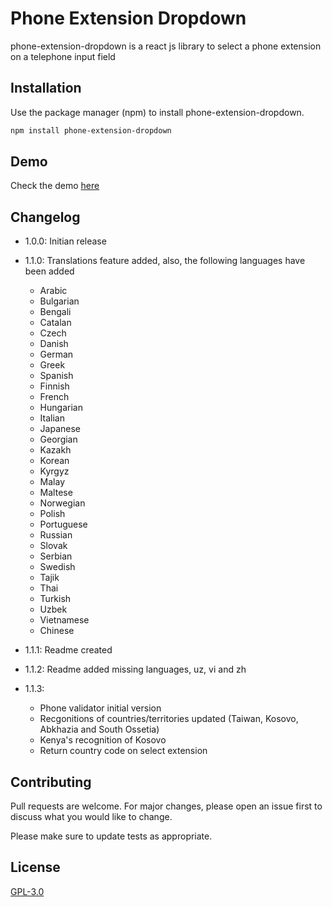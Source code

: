 # Phone Extension Dropdown

phone-extension-dropdown is a react js library to select a phone extension on a telephone input field

## Installation

Use the package manager (npm) to install phone-extension-dropdown.

```bash
npm install phone-extension-dropdown
```

## Demo
Check the demo [here](https://icrescenti.github.io/phone-extension-dropdown/)

## Changelog
* 1.0.0: Initian release

* 1.1.0: Translations feature added, also, the following languages have been added
    - Arabic
    - Bulgarian
    - Bengali
    - Catalan
    - Czech
    - Danish
    - German
    - Greek
    - Spanish
    - Finnish
    - French
    - Hungarian
    - Italian
    - Japanese
    - Georgian
    - Kazakh
    - Korean
    - Kyrgyz
    - Malay
    - Maltese
    - Norwegian
    - Polish
    - Portuguese
    - Russian
    - Slovak
    - Serbian
    - Swedish
    - Tajik
    - Thai
    - Turkish
    - Uzbek
    - Vietnamese
    - Chinese

* 1.1.1: Readme created

* 1.1.2: Readme added missing languages, uz, vi and zh

* 1.1.3: 
    - Phone validator initial version
    - Recgonitions of countries/territories updated (Taiwan, Kosovo, Abkhazia and South Ossetia)
    - Kenya's recognition of Kosovo
    - Return country code on select extension

## Contributing

Pull requests are welcome. For major changes, please open an issue first
to discuss what you would like to change.

Please make sure to update tests as appropriate.

## License

[GPL-3.0](https://github.com/icrescenti/ReactHierarchy/blob/master/LICENSE)
